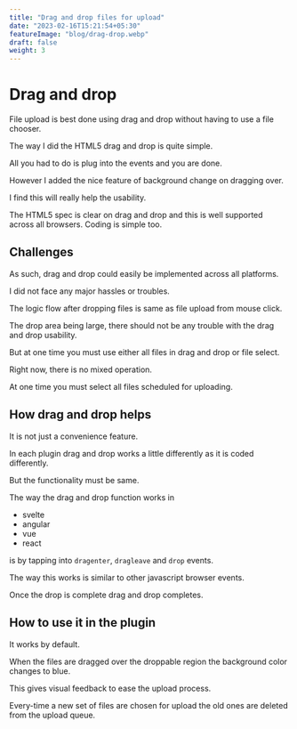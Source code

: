 ```yaml
---
title: "Drag and drop files for upload"
date: "2023-02-16T15:21:54+05:30"
featureImage: "blog/drag-drop.webp"
draft: false
weight: 3
---
```


# Drag and drop 

File upload is best done using drag and drop without having to use a
file chooser.

The way I did the HTML5 drag and drop is quite simple.

All you had to do is plug into the events and you are done.

However I added the nice feature of background change on dragging over.

I find this will really help the usability.

The HTML5 spec is clear on drag and drop and this is well supported
across all browsers. Coding is simple too.

## Challenges

As such, drag and drop could easily be implemented across all platforms.

I did not face any major hassles or troubles.

The logic flow after dropping files is same as file upload from mouse
click.

The drop area being large, there should not be any trouble with the drag
and drop usability.

But at one time you must use either all files in drag and drop or file
select.

Right now, there is no mixed operation.

At one time you must select all files scheduled for uploading.

## How drag and drop helps

It is not just a convenience feature.

In each plugin drag and drop works a little differently as it is coded
differently.

But the functionality must be same.

The way the drag and drop function works in

- svelte
- angular
- vue
- react

is by tapping into `dragenter`, `dragleave` and `drop` events.

The way this works is similar to other javascript browser events.

Once the drop is complete drag and drop completes.

## How to use it in the plugin

It works by default.

When the files are dragged over the droppable region the background
color changes to blue.

This gives visual feedback to ease the upload process.

Every-time a new set of files are chosen for upload the old ones are
deleted from the upload queue.
